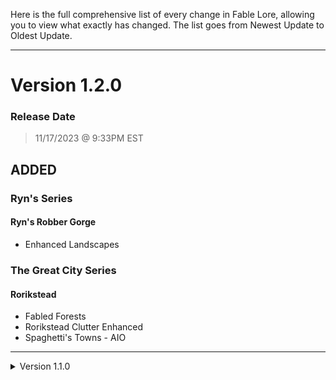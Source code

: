Here is the full comprehensive list of every change in Fable Lore, allowing you to view what exactly has changed. The list goes from Newest Update to Oldest Update.

---

# Version 1.2.0
### Release Date

> 11/17/2023 @ 9:33PM EST

## ADDED
### Ryn's Series
#### Ryn's Robber Gorge
- Enhanced Landscapes

### The Great City Series
#### Rorikstead
- Fabled Forests
- Rorikstead Clutter Enhanced
- Spaghetti's Towns - AIO

---

<details>
<summary>Version 1.1.0</summary>

# Version 1.1.0
### Release Date

> 11/12/2023 @ 11:40PM EST

## ADDED
### Fabled Forests
- Taarengrav Barrow
  - Moved tree blocking mine entrance to the side

### Ryn's Series
#### Ryn's Farms AIO
- Fabled Forests
  - Corrected a tree that was clipping in pathway at Sarethi's Farm.

## UPDATED
- All Plugin Masters
  - Plugins were including Anniversary Edition content or unnecessary DLC masters that weren't needed, so in favor of providing the most compatibility between game versions, the plugin masters have been cleaned

## REMOVED
### Ryn's Sleeping Giant Inn
- Redcap Patch
</details>